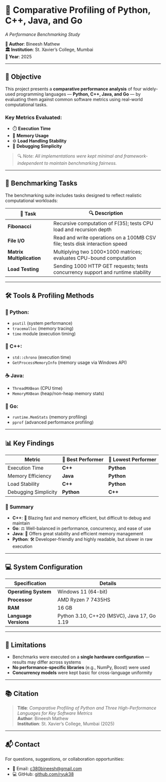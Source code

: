 # 🧪 Comparative Profiling of Python, C++, Java, and Go  
*A Performance Benchmarking Study*

**📌 Author**: Bineesh Mathew  
**🏛️ Institution**: St. Xavier’s College, Mumbai  
**📅 Year**: 2025  

---

## 🎯 Objective

This project presents a **comparative performance analysis** of four widely-used programming languages — **Python, C++, Java, and Go** — by evaluating them against common software metrics using real-world computational tasks.

### Key Metrics Evaluated:
- ⏱️ **Execution Time**  
- 💾 **Memory Usage**  
- ⚙️ **Load Handling Stability**  
- 🐞 **Debugging Simplicity**

> 🔍 *Note: All implementations were kept minimal and framework-independent to maintain benchmarking fairness.*

---

## 🧪 Benchmarking Tasks

The benchmarking suite includes tasks designed to reflect realistic computational workloads:

| 🧮 Task                 | 🔍 Description                                                                 |
|------------------------|--------------------------------------------------------------------------------|
| **Fibonacci**          | Recursive computation of F(35); tests CPU load and recursion depth            |
| **File I/O**           | Read and write operations on a 100MB CSV file; tests disk interaction speed   |
| **Matrix Multiplication** | Multiplying two 1000×1000 matrices; evaluates CPU-bound computation         |
| **Load Testing**       | Sending 1000 HTTP GET requests; tests concurrency support and runtime stability|

---

## 🛠️ Tools & Profiling Methods

### 🐍 Python:
- `psutil` (system performance)
- `tracemalloc` (memory tracing)
- `time` module (execution timing)

### 💠 C++:
- `std::chrono` (execution time)
- `GetProcessMemoryInfo` (memory usage via Windows API)

### ☕ Java:
- `ThreadMXBean` (CPU time)
- `MemoryMXBean` (heap/non-heap memory stats)

### 🐹 Go:
- `runtime.MemStats` (memory profiling)
- `pprof` (advanced performance profiling)

---

## 📊 Key Findings

| **Metric**             | 🥇 **Best Performer** | 🐢 **Lowest Performer** |
|------------------------|----------------------|--------------------------|
| Execution Time         | **C++**              | **Python**               |
| Memory Efficiency      | **Java**             | **Python**               |
| Load Stability         | **C++**              | **Python**               |
| Debugging Simplicity   | **Python**           | **C++**                  |

### 📌 Summary

- **C++**: 🧠 Blazing fast and memory efficient, but difficult to debug and maintain  
- **Go**: ⚖️ Well-balanced in performance, concurrency, and ease of use  
- **Java**: 💼 Offers great stability and efficient memory management  
- **Python**: 🛠️ Developer-friendly and highly readable, but slower in raw execution

---

## 💻 System Configuration

| Specification       | Details                      |
|---------------------|------------------------------|
| **Operating System** | Windows 11 (64-bit)          |
| **Processor**        | AMD Ryzen 7 7435HS           |
| **RAM**              | 16 GB                        |
| **Language Versions**| Python 3.10, C++20 (MSVC), Java 17, Go 1.19 |

---

## 🚧 Limitations

- Benchmarks were executed on a **single hardware configuration** — results may differ across systems  
- **No performance-specific libraries** (e.g., NumPy, Boost) were used  
- **Concurrency models** were kept basic for cross-language uniformity

---

## 📚 Citation

> **Title**: *Comparative Profiling of Python and Three High-Performance Languages for Key Software Metrics*  
> **Author**: Bineesh Mathew  
> **Institution**: St. Xavier’s College, Mumbai (2025)

---

## 📬 Contact

For questions, suggestions, or collaboration opportunities:

- 📧 Email: [c380bineesh@gmail.com](mailto:c380bineesh@gmail.com)  
- 💻 GitHub: [github.com/ryuk38](https://github.com/ryuk38)
